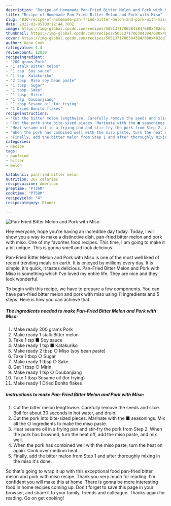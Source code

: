 ```yaml
---
description: "Recipe of Homemade Pan-Fried Bitter Melon and Pork with Miso"
title: "Recipe of Homemade Pan-Fried Bitter Melon and Pork with Miso"
slug: 4830-recipe-of-homemade-pan-fried-bitter-melon-and-pork-with-miso
date: 2022-02-05T09:12:44.700Z
image: https://img-global.cpcdn.com/recipes/5051371706384384/680x482cq70/pan-fried-bitter-melon-and-pork-with-miso-recipe-main-photo.jpg
thumbnail: https://img-global.cpcdn.com/recipes/5051371706384384/680x482cq70/pan-fried-bitter-melon-and-pork-with-miso-recipe-main-photo.jpg
cover: https://img-global.cpcdn.com/recipes/5051371706384384/680x482cq70/pan-fried-bitter-melon-and-pork-with-miso-recipe-main-photo.jpg
author: Gene Cook
ratingvalue: 4.4
reviewcount: 12030
recipeingredient:
- "200 grams Pork"
- "1 stalk Bitter melon"
- "1 tsp  Soy sauce"
- "1 tsp  Katakuriko"
- "2 tbsp  Miso soy bean paste"
- "1 tbsp  Sugar"
- "1 tbsp  Sake"
- "1 tbsp  Mirin"
- "1 tsp  Doubanjiang"
- "1 tbsp Sesame oil for frying"
- "1 Dried Bonito flakes"
recipeinstructions:
- "Cut the bitter melon lengthwise. Carefully remove the seeds and slice. Boil for about 30 seconds in hot water, and drain."
- "Cut the pork into bite-sized pieces. Marinate with the ■ seasonings. Mix all the ○ ingredients to make the miso paste."
- "Heat sesame oil in a frying pan and stir-fry the pork from Step 2. When the pork has browned, turn the heat off, add the miso paste, and mix well."
- "When the pork has combined well with the miso paste, turn the heat on again. Cook over medium heat."
- "Finally, add the bitter melon from Step 1 and after thoroughly mixing in the miso it&#39;s done."
categories:
- Recipe
tags:
- panfried
- bitter
- melon

katakunci: panfried bitter melon 
nutrition: 267 calories
recipecuisine: American
preptime: "PT36M"
cooktime: "PT58M"
recipeyield: "4"
recipecategory: Dinner

---
```



![Pan-Fried Bitter Melon and Pork with Miso](https://img-global.cpcdn.com/recipes/5051371706384384/680x482cq70/pan-fried-bitter-melon-and-pork-with-miso-recipe-main-photo.jpg)

Hey everyone, hope you're having an incredible day today. Today, I will show you a way to make a distinctive dish, pan-fried bitter melon and pork with miso. One of my favorites food recipes. This time, I am going to make it a bit unique. This is gonna smell and look delicious.

Pan-Fried Bitter Melon and Pork with Miso is one of the most well liked of recent trending meals on earth. It is enjoyed by millions every day. It is simple, it's quick, it tastes delicious. Pan-Fried Bitter Melon and Pork with Miso is something which I've loved my entire life. They are nice and they look wonderful.




To begin with this recipe, we have to prepare a few components. You can have pan-fried bitter melon and pork with miso using 11 ingredients and 5 steps. Here is how you can achieve that.

<!--inarticleads1-->

##### The ingredients needed to make Pan-Fried Bitter Melon and Pork with Miso:

1. Make ready 200 grams Pork
1. Make ready 1 stalk Bitter melon
1. Take 1 tsp ■ Soy sauce
1. Make ready 1 tsp ■ Katakuriko
1. Make ready 2 tbsp ○ Miso (soy bean paste)
1. Take 1 tbsp ○ Sugar
1. Make ready 1 tbsp ○ Sake
1. Get 1 tbsp ○ Mirin
1. Make ready 1 tsp ○ Doubanjiang
1. Take 1 tbsp Sesame oil (for frying)
1. Make ready 1 Dried Bonito flakes




<!--inarticleads2-->

##### Instructions to make Pan-Fried Bitter Melon and Pork with Miso:

1. Cut the bitter melon lengthwise. Carefully remove the seeds and slice. Boil for about 30 seconds in hot water, and drain.
1. Cut the pork into bite-sized pieces. Marinate with the ■ seasonings. Mix all the ○ ingredients to make the miso paste.
1. Heat sesame oil in a frying pan and stir-fry the pork from Step 2. When the pork has browned, turn the heat off, add the miso paste, and mix well.
1. When the pork has combined well with the miso paste, turn the heat on again. Cook over medium heat.
1. Finally, add the bitter melon from Step 1 and after thoroughly mixing in the miso it&#39;s done.




So that's going to wrap it up with this exceptional food pan-fried bitter melon and pork with miso recipe. Thank you very much for reading. I'm confident you will make this at home. There is gonna be more interesting food in home recipes coming up. Don't forget to save this page in your browser, and share it to your family, friends and colleague. Thanks again for reading. Go on get cooking!
